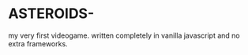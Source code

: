 # ASTEROIDS-
my very first videogame. written completely in vanilla javascript and no extra frameworks.

